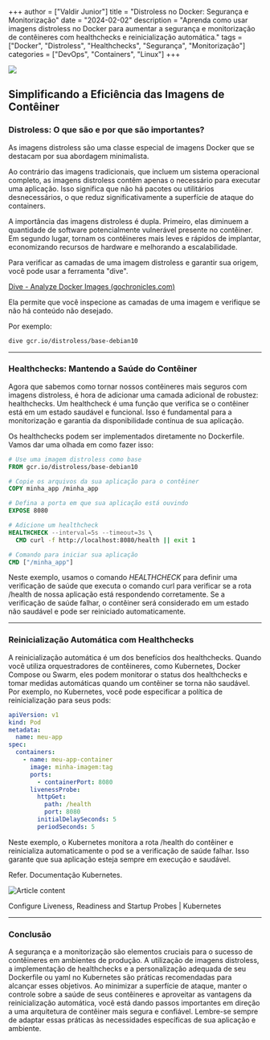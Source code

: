 +++
author = ["Valdir Junior"]
title = "Distroless no Docker: Segurança e Monitorização"
date = "2024-02-02"
description = "Aprenda como usar imagens distroless no Docker para aumentar a segurança e monitorização de contêineres com healthchecks e reinicialização automática."
tags = ["Docker", "Distroless", "Healthchecks", "Segurança", "Monitorização"]
categories = ["DevOps", "Containers", "Linux"]
+++

![](https://media.licdn.com/dms/image/v2/D4E12AQGwhxdbDGnDjA/article-cover_image-shrink_720_1280/article-cover_image-shrink_720_1280/0/1696490979793?e=1758758400&v=beta&t=ImtknOIDkgq-8dIyXQIsdUdtaiwKKM6Cty88-4Ina9M)

## Simplificando a Eficiência das Imagens de Contêiner

### Distroless: O que são e por que são importantes?

As imagens distroless são uma classe especial de imagens Docker que se destacam por sua abordagem
minimalista.

Ao contrário das imagens tradicionais, que incluem um sistema operacional completo, as imagens
distroless contêm apenas o necessário para executar uma aplicação. Isso significa que não há pacotes
ou utilitários desnecessários, o que reduz significativamente a superfície de ataque do containers.

A importância das imagens distroless é dupla. Primeiro, elas diminuem a quantidade de software
potencialmente vulnerável presente no contêiner. Em segundo lugar, tornam os contêineres mais leves
e rápidos de implantar, economizando recursos de hardware e melhorando a escalabilidade.

Para verificar as camadas de uma imagem distroless e garantir sua origem, você pode usar a
ferramenta "dive".

[Dive - Analyze Docker Images (](https://gochronicles.com/dive/)[gochronicles.com](http://gochronicles.com/)[)](https://gochronicles.com/dive/)

Ela permite que você inspecione as camadas de uma imagem e verifique se não há conteúdo não
desejado.

Por exemplo:

```zsh
dive gcr.io/distroless/base-debian10
```

---

### Healthchecks: Mantendo a Saúde do Contêiner

Agora que sabemos como tornar nossos contêineres mais seguros com imagens distroless, é hora de
adicionar uma camada adicional de robustez: healthchecks. Um healthcheck é uma função que verifica
se o contêiner está em um estado saudável e funcional. Isso é fundamental para a monitorização e
garantia da disponibilidade contínua de sua aplicação.

Os healthchecks podem ser implementados diretamente no Dockerfile. Vamos dar uma olhada em como
fazer isso:

```Dockerfile
# Use uma imagem distroless como base
FROM gcr.io/distroless/base-debian10

# Copie os arquivos da sua aplicação para o contêiner
COPY minha_app /minha_app

# Defina a porta em que sua aplicação está ouvindo
EXPOSE 8080

# Adicione um healthcheck
HEALTHCHECK --interval=5s --timeout=3s \
  CMD curl -f http://localhost:8080/health || exit 1

# Comando para iniciar sua aplicação
CMD ["/minha_app"]
```

Neste exemplo, usamos o comando _HEALTHCHECK_ para definir uma verificação de saúde que executa o
comando curl para verificar se a rota /health de nossa aplicação está respondendo corretamente. Se a
verificação de saúde falhar, o contêiner será considerado em um estado não saudável e pode ser
reiniciado automaticamente.

---

### Reinicialização Automática com Healthchecks

A reinicialização automática é um dos benefícios dos healthchecks. Quando você utiliza
orquestradores de contêineres, como Kubernetes, Docker Compose ou Swarm, eles podem monitorar o
status dos healthchecks e tomar medidas automáticas quando um contêiner se torna não saudável. Por
exemplo, no Kubernetes, você pode especificar a política de reinicialização para seus pods:

```yaml
apiVersion: v1
kind: Pod
metadata:
  name: meu-app
spec:
  containers:
    - name: meu-app-container
      image: minha-imagem:tag
      ports:
        - containerPort: 8080
      livenessProbe:
        httpGet:
          path: /health
          port: 8080
        initialDelaySeconds: 5
        periodSeconds: 5
```

Neste exemplo, o Kubernetes monitora a rota /health do contêiner e reinicializa automaticamente o
pod se a verificação de saúde falhar. Isso garante que sua aplicação esteja sempre em execução e
saudável.

Refer. Documentação Kubernetes.

![Article content](https://media.licdn.com/dms/image/v2/D4E12AQEya34_r8_tAQ/article-inline_image-shrink_1500_2232/article-inline_image-shrink_1500_2232/0/1696491718381?e=1758758400&v=beta&t=K4LJm_aPtT5kovSuXgS9yAZuYR1H-UURoVtD46GcQd0)

Configure Liveness, Readiness and Startup Probes | Kubernetes

---

### Conclusão

A segurança e a monitorização são elementos cruciais para o sucesso de contêineres em ambientes de
produção. A utilização de imagens distroless, a implementação de healthchecks e a personalização
adequada de seu Dockerfile ou yaml no Kubernetes são práticas recomendadas para alcançar esses
objetivos. Ao minimizar a superfície de ataque, manter o controle sobre a saúde de seus contêineres
e aproveitar as vantagens da reinicialização automática, você está dando passos importantes em
direção a uma arquitetura de contêiner mais segura e confiável. Lembre-se sempre de adaptar essas
práticas às necessidades específicas de sua aplicação e ambiente.
